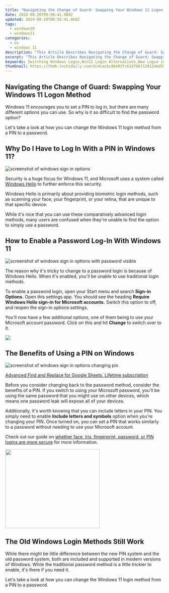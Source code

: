 ```yaml
---
title: "Navigating the Change of Guard: Swapping Your Windows 11 Logon Method"
date: 2024-08-28T00:56:41.960Z
updated: 2024-08-29T00:56:41.960Z
tags:
  - windows10
  - windows11
categories:
  - os
  - windows 11
description: "This Article Describes Navigating the Change of Guard: Swapping Your Windows 11 Logon Method"
excerpt: "This Article Describes Navigating the Change of Guard: Swapping Your Windows 11 Logon Method"
keywords: Switching Windows Login,Win11 Login Alternatives,New Login in Win11,Phasing Out Old Login,Upgraded Logon Methods,Easy Win11 Changeup,Transitioning Win11 Sign-In
thumbnail: https://thmb.techidaily.com/dc4cacbc8b493fc632f86712912ebd59bbc9ecbefdaf01df729929788c56ed4e.jpeg
---
```


## Navigating the Change of Guard: Swapping Your Windows 11 Logon Method

 Windows 11 encourages you to set a PIN to log in, but there are many different options you can use. So why is it so difficult to find the password option?

 Let's take a look at how you can change the Windows 11 login method from a PIN to a password.

## Why Do I Have to Log In With a PIN in Windows 11?

![screenshot of windows sign in options](https://static1.makeuseofimages.com/wordpress/wp-content/uploads/2023/09/screenshot_of_windows_sign_in_options.jpg)

 Security is a huge focus for Windows 11, and Microsoft uses a system called [Windows Hello](https://www.makeuseof.com/tag/what-is-windows-hello/) to further enforce this security.

 Windows Hello is primarily about providing biometric login methods, such as scanning your face, your fingerprint, or your retina, that are unique to that specific device.

 While it's nice that you can use these comparatively advanced login methods, many users are confused when they're unable to find the option to simply use a password.

## How to Enable a Password Log-In With Windows 11

![screenshot of windows sign in options with password visible](https://static1.makeuseofimages.com/wordpress/wp-content/uploads/2023/09/screenshot_of_windows_sign_in_options_with_password.jpg)

 The reason why it's tricky to change to a password login is because of Windows Hello. When it's enabled, you'll be unable to use traditional login methods.

 To enable a password login, open your Start menu and search **Sign-in Options.** Open this settings app. You should see the heading **Require Windows Hello sign-in for Microsoft accounts.** Switch this option to off, and reopen the sign-in options settings.

 You'll now have a few additional options, one of them being to use your Microsoft account password. Click on this and hit **Change** to switch over to it.

<!-- affiliate ads begin -->
<a href="https://estore.winxdvd.com/order/checkout.php?PRODS=1412049&QTY=1&AFFILIATE=108875&CART=1"><img src="https://www.winxdvd.com/affiliate/new-banner/pt-200x200.jpg" border="0"></a>
<!-- affiliate ads end -->
## The Benefits of Using a PIN on Windows

![screenshot of windows sign in options changing pin](https://static1.makeuseofimages.com/wordpress/wp-content/uploads/2023/09/screenshot_of_windows_sign_in_options_changing_pin.jpg)

<!-- affiliate ads begin -->
<a href="https://secure.2checkout.com/order/checkout.php?PRODS=4729642&QTY=1&AFFILIATE=108875&CART=1">Advanced Find and Replace for Google Sheets, Lifetime subscription</a>
<!-- affiliate ads end -->
 Before you consider changing back to the password method, consider the benefits of a PIN. If you switch to using your Microsoft password, you'll be using the same password that you might use on other devices, which means one password leak will expose all of your devices.

 Additionally, it's worth knowing that you can include letters in your PIN. You simply need to enable **Include letters and symbols** option when you're changing your PIN. Once turned on, you can set a PIN that works similarly to a password without needing to use your Microsoft account.

 Check out our guide on [whether face, iris, fingerprint, password, or PIN logins are more secure](https://www.makeuseof.com/face-iris-fingerprint-password-pin-most-secure/) for more information.

<!-- affiliate ads begin -->
<a href="https://boody-eco-wear.pxf.io/c/5597632/1567905/13846" target="_top" id="1567905"><img src="//a.impactradius-go.com/display-ad/13846-1567905" border="0" alt="" width="300" height="250"/></a><img height="0" width="0" src="https://imp.pxf.io/i/5597632/1567905/13846" style="position:absolute;visibility:hidden;" border="0" />
<!-- affiliate ads end -->
## The Old Windows Login Methods Still Work

 While there might be little difference between the new PIN system and the old password system, both are included and supported in modern versions of Windows. While the traditional password method is a little trickier to enable, it's there if you need it.

 Let's take a look at how you can change the Windows 11 login method from a PIN to a password.



<ins class="adsbygoogle"
      style="display:block"
      data-ad-client="ca-pub-7571918770474297"
      data-ad-slot="8358498916"
      data-ad-format="auto"
      data-full-width-responsive="true"></ins>